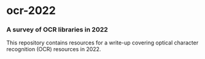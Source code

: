 # ocr-2022
### A survey of OCR libraries in 2022

This repository contains resources for a write-up covering optical character recognition (OCR) resources in 2022.
